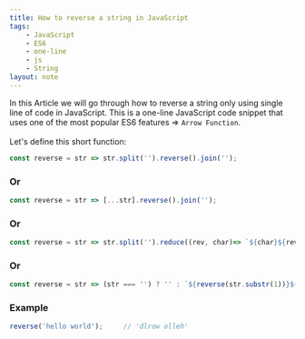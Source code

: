 ```yaml
---
title: How to reverse a string in JavaScript
tags:
    - JavaScript
    - ES6
    - one-line
    - js
    - String
layout: note
---
```




In this Article we will go through how to reverse a string only using single line of code in JavaScript.
This is a one-line JavaScript code snippet that uses one of the most popular ES6 features => `Arrow Function`.
<br/>
<br/>
Let's define this short function:

```js {.wrap}
const reverse = str => str.split('').reverse().join('');
```

### Or

```js {.wrap}
const reverse = str => [...str].reverse().join('');
```

### Or

```js {.wrap}
const reverse = str => str.split('').reduce((rev, char)=> `${char}${rev}`, '');
```

### Or

```js {.wrap}
const reverse = str => (str === '') ? '' : `${reverse(str.substr(1))}${str.charAt(0)}`;
```

### Example

```js {.wrap}
reverse('hello world');     // 'dlrow olleh'
```